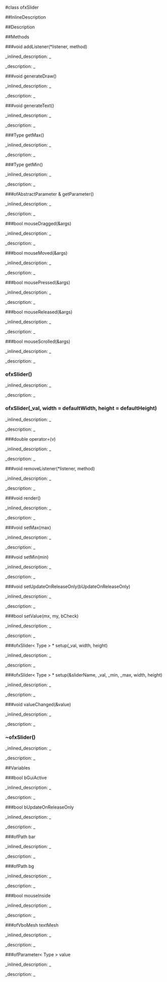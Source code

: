 #class ofxSlider


<!--
_visible: True_
_advanced: False_
_istemplated: False_
-->

##InlineDescription






##Description





##Methods



###void addListener(*listener, method)

<!--
_syntax: addListener(*listener, method)_
_name: addListener_
_returns: void_
_returns_description: _
_parameters: ListenerClass *listener, ListenerMethod method_
_access: public_
_version_started: 0.8.0_
_version_deprecated: _
_summary: _
_constant: False_
_static: False_
_visible: True_
_advanced: False_
-->

_inlined_description: _








_description: _








<!----------------------------------------------------------------------------->

###void generateDraw()

<!--
_syntax: generateDraw()_
_name: generateDraw_
_returns: void_
_returns_description: _
_parameters: _
_access: protected_
_version_started: 0.8.0_
_version_deprecated: _
_summary: _
_constant: False_
_static: False_
_visible: True_
_advanced: False_
-->

_inlined_description: _








_description: _








<!----------------------------------------------------------------------------->

###void generateText()

<!--
_syntax: generateText()_
_name: generateText_
_returns: void_
_returns_description: _
_parameters: _
_access: protected_
_version_started: 0.8.0_
_version_deprecated: _
_summary: _
_constant: False_
_static: False_
_visible: True_
_advanced: False_
-->

_inlined_description: _








_description: _








<!----------------------------------------------------------------------------->

###Type getMax()

<!--
_syntax: getMax()_
_name: getMax_
_returns: Type_
_returns_description: _
_parameters: _
_access: public_
_version_started: 0.9.0_
_version_deprecated: _
_summary: _
_constant: False_
_static: False_
_visible: True_
_advanced: False_
-->

_inlined_description: _








_description: _







<!----------------------------------------------------------------------------->

###Type getMin()

<!--
_syntax: getMin()_
_name: getMin_
_returns: Type_
_returns_description: _
_parameters: _
_access: public_
_version_started: 0.9.0_
_version_deprecated: _
_summary: _
_constant: False_
_static: False_
_visible: True_
_advanced: False_
-->

_inlined_description: _








_description: _







<!----------------------------------------------------------------------------->

###ofAbstractParameter & getParameter()

<!--
_syntax: getParameter()_
_name: getParameter_
_returns: ofAbstractParameter &_
_returns_description: _
_parameters: _
_access: public_
_version_started: 0.8.0_
_version_deprecated: _
_summary: _
_constant: False_
_static: False_
_visible: True_
_advanced: False_
-->

_inlined_description: _








_description: _








<!----------------------------------------------------------------------------->

###bool mouseDragged(&args)

<!--
_syntax: mouseDragged(&args)_
_name: mouseDragged_
_returns: bool_
_returns_description: _
_parameters: ofMouseEventArgs &args_
_access: public_
_version_started: 0.8.0_
_version_deprecated: _
_summary: _
_constant: False_
_static: False_
_visible: True_
_advanced: False_
-->

_inlined_description: _








_description: _








<!----------------------------------------------------------------------------->

###bool mouseMoved(&args)

<!--
_syntax: mouseMoved(&args)_
_name: mouseMoved_
_returns: bool_
_returns_description: _
_parameters: ofMouseEventArgs &args_
_access: public_
_version_started: 0.8.0_
_version_deprecated: _
_summary: _
_constant: False_
_static: False_
_visible: True_
_advanced: False_
-->

_inlined_description: _








_description: _








<!----------------------------------------------------------------------------->

###bool mousePressed(&args)

<!--
_syntax: mousePressed(&args)_
_name: mousePressed_
_returns: bool_
_returns_description: _
_parameters: ofMouseEventArgs &args_
_access: public_
_version_started: 0.8.0_
_version_deprecated: _
_summary: _
_constant: False_
_static: False_
_visible: True_
_advanced: False_
-->

_inlined_description: _








_description: _








<!----------------------------------------------------------------------------->

###bool mouseReleased(&args)

<!--
_syntax: mouseReleased(&args)_
_name: mouseReleased_
_returns: bool_
_returns_description: _
_parameters: ofMouseEventArgs &args_
_access: public_
_version_started: 0.8.0_
_version_deprecated: _
_summary: _
_constant: False_
_static: False_
_visible: True_
_advanced: False_
-->

_inlined_description: _








_description: _








<!----------------------------------------------------------------------------->

###bool mouseScrolled(&args)

<!--
_syntax: mouseScrolled(&args)_
_name: mouseScrolled_
_returns: bool_
_returns_description: _
_parameters: ofMouseEventArgs &args_
_access: public_
_version_started: 0.9.0_
_version_deprecated: _
_summary: _
_constant: False_
_static: False_
_visible: True_
_advanced: False_
-->

_inlined_description: _








_description: _







<!----------------------------------------------------------------------------->

### ofxSlider()

<!--
_syntax: ofxSlider()_
_name: ofxSlider_
_returns: _
_returns_description: _
_parameters: _
_access: public_
_version_started: 0.8.0_
_version_deprecated: _
_summary: _
_constant: False_
_static: False_
_visible: True_
_advanced: False_
-->

_inlined_description: _








_description: _








<!----------------------------------------------------------------------------->

### ofxSlider(_val, width = defaultWidth, height = defaultHeight)

<!--
_syntax: ofxSlider(_val, width = defaultWidth, height = defaultHeight)_
_name: ofxSlider_
_returns: _
_returns_description: _
_parameters: ofParameter< Type > _val, float width, float height_
_access: public_
_version_started: 0.8.0_
_version_deprecated: _
_summary: _
_constant: False_
_static: False_
_visible: True_
_advanced: False_
-->

_inlined_description: _








_description: _








<!----------------------------------------------------------------------------->

###double operator=(v)

<!--
_syntax: operator=(v)_
_name: operator=_
_returns: double_
_returns_description: _
_parameters: Type v_
_access: public_
_version_started: 0.8.0_
_version_deprecated: _
_summary: _
_constant: False_
_static: False_
_visible: True_
_advanced: False_
-->

_inlined_description: _








_description: _








<!----------------------------------------------------------------------------->

###void removeListener(*listener, method)

<!--
_syntax: removeListener(*listener, method)_
_name: removeListener_
_returns: void_
_returns_description: _
_parameters: ListenerClass *listener, ListenerMethod method_
_access: public_
_version_started: 0.8.0_
_version_deprecated: _
_summary: _
_constant: False_
_static: False_
_visible: True_
_advanced: False_
-->

_inlined_description: _








_description: _








<!----------------------------------------------------------------------------->

###void render()

<!--
_syntax: render()_
_name: render_
_returns: void_
_returns_description: _
_parameters: _
_access: protected_
_version_started: 0.8.0_
_version_deprecated: _
_summary: _
_constant: False_
_static: False_
_visible: True_
_advanced: False_
-->

_inlined_description: _








_description: _








<!----------------------------------------------------------------------------->

###void setMax(max)

<!--
_syntax: setMax(max)_
_name: setMax_
_returns: void_
_returns_description: _
_parameters: Type max_
_access: public_
_version_started: 0.9.0_
_version_deprecated: _
_summary: _
_constant: False_
_static: False_
_visible: True_
_advanced: False_
-->

_inlined_description: _








_description: _







<!----------------------------------------------------------------------------->

###void setMin(min)

<!--
_syntax: setMin(min)_
_name: setMin_
_returns: void_
_returns_description: _
_parameters: Type min_
_access: public_
_version_started: 0.9.0_
_version_deprecated: _
_summary: _
_constant: False_
_static: False_
_visible: True_
_advanced: False_
-->

_inlined_description: _








_description: _







<!----------------------------------------------------------------------------->

###void setUpdateOnReleaseOnly(bUpdateOnReleaseOnly)

<!--
_syntax: setUpdateOnReleaseOnly(bUpdateOnReleaseOnly)_
_name: setUpdateOnReleaseOnly_
_returns: void_
_returns_description: _
_parameters: bool bUpdateOnReleaseOnly_
_access: public_
_version_started: 0.8.0_
_version_deprecated: _
_summary: _
_constant: False_
_static: False_
_visible: True_
_advanced: False_
-->

_inlined_description: _








_description: _








<!----------------------------------------------------------------------------->

###bool setValue(mx, my, bCheck)

<!--
_syntax: setValue(mx, my, bCheck)_
_name: setValue_
_returns: bool_
_returns_description: _
_parameters: float mx, float my, bool bCheck_
_access: protected_
_version_started: 0.8.0_
_version_deprecated: _
_summary: _
_constant: False_
_static: False_
_visible: True_
_advanced: False_
-->

_inlined_description: _








_description: _








<!----------------------------------------------------------------------------->

###ofxSlider< Type > * setup(_val, width, height)

<!--
_syntax: setup(_val, width, height)_
_name: setup_
_returns: ofxSlider< Type > *_
_returns_description: _
_parameters: ofParameter< Type > _val, float width, float height_
_access: public_
_version_started: 0.9.0_
_version_deprecated: _
_summary: _
_constant: False_
_static: False_
_visible: True_
_advanced: False_
-->

_inlined_description: _








_description: _







<!----------------------------------------------------------------------------->

###ofxSlider< Type > * setup(&sliderName, _val, _min, _max, width, height)

<!--
_syntax: setup(&sliderName, _val, _min, _max, width, height)_
_name: setup_
_returns: ofxSlider< Type > *_
_returns_description: _
_parameters: const string &sliderName, Type _val, Type _min, Type _max, float width, float height_
_access: public_
_version_started: 0.9.0_
_version_deprecated: _
_summary: _
_constant: False_
_static: False_
_visible: True_
_advanced: False_
-->

_inlined_description: _








_description: _







<!----------------------------------------------------------------------------->

###void valueChanged(&value)

<!--
_syntax: valueChanged(&value)_
_name: valueChanged_
_returns: void_
_returns_description: _
_parameters: Type &value_
_access: protected_
_version_started: 0.8.0_
_version_deprecated: _
_summary: _
_constant: False_
_static: False_
_visible: True_
_advanced: False_
-->

_inlined_description: _








_description: _








<!----------------------------------------------------------------------------->

### ~ofxSlider()

<!--
_syntax: ~ofxSlider()_
_name: ~ofxSlider_
_returns: _
_returns_description: _
_parameters: _
_access: public_
_version_started: 0.8.0_
_version_deprecated: _
_summary: _
_constant: False_
_static: False_
_visible: True_
_advanced: False_
-->

_inlined_description: _








_description: _








<!----------------------------------------------------------------------------->

##Variables



###bool  bGuiActive

<!--
_name: bGuiActive_
_type: bool _
_access: protected_
_version_started: 0.8.0_
_version_deprecated: _
_summary: _
_visible: True_
_constant: True_
_advanced: False_
-->

_inlined_description: _


_description: _








<!----------------------------------------------------------------------------->

###bool  bUpdateOnReleaseOnly

<!--
_name: bUpdateOnReleaseOnly_
_type: bool _
_access: protected_
_version_started: 0.8.0_
_version_deprecated: _
_summary: _
_visible: True_
_constant: True_
_advanced: False_
-->

_inlined_description: _


_description: _








<!----------------------------------------------------------------------------->

###ofPath  bar

<!--
_name: bar_
_type: ofPath _
_access: protected_
_version_started: 0.8.0_
_version_deprecated: _
_summary: _
_visible: True_
_constant: True_
_advanced: False_
-->

_inlined_description: _


_description: _








<!----------------------------------------------------------------------------->

###ofPath  bg

<!--
_name: bg_
_type: ofPath _
_access: protected_
_version_started: 0.8.0_
_version_deprecated: _
_summary: _
_visible: True_
_constant: True_
_advanced: False_
-->

_inlined_description: _


_description: _








<!----------------------------------------------------------------------------->

###bool mouseInside

<!--
_name: mouseInside_
_type: bool_
_access: protected_
_version_started: 0.9.0_
_version_deprecated: _
_summary: _
_visible: True_
_constant: False_
_advanced: False_
-->

_inlined_description: _


_description: _







<!----------------------------------------------------------------------------->

###ofVboMesh  textMesh

<!--
_name: textMesh_
_type: ofVboMesh _
_access: protected_
_version_started: 0.8.0_
_version_deprecated: _
_summary: _
_visible: True_
_constant: True_
_advanced: False_
-->

_inlined_description: _


_description: _








<!----------------------------------------------------------------------------->

###ofParameter< Type >  value

<!--
_name: value_
_type: ofParameter< Type > _
_access: protected_
_version_started: 0.8.0_
_version_deprecated: _
_summary: _
_visible: True_
_constant: True_
_advanced: False_
-->

_inlined_description: _


_description: _








<!----------------------------------------------------------------------------->

